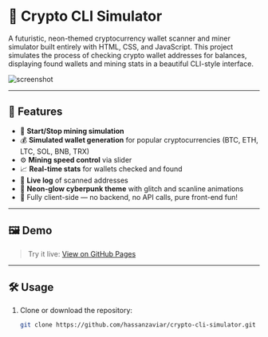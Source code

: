 # 🧠 Crypto CLI Simulator

A futuristic, neon-themed cryptocurrency wallet scanner and miner simulator built entirely with HTML, CSS, and JavaScript. This project simulates the process of checking crypto wallet addresses for balances, displaying found wallets and mining stats in a beautiful CLI-style interface.

![screenshot](![image](https://github.com/user-attachments/assets/58ed2141-77c6-48fb-bba7-993a8271d866)
) <!-- Optional preview image -->

---

## 🚀 Features

- 🔋 **Start/Stop mining simulation**  
- 💰 **Simulated wallet generation** for popular cryptocurrencies (BTC, ETH, LTC, SOL, BNB, TRX)  
- ⚙️ **Mining speed control** via slider  
- 📈 **Real-time stats** for wallets checked and found  
- 🧾 **Live log** of scanned addresses  
- 🎨 **Neon-glow cyberpunk theme** with glitch and scanline animations  
- 🧠 Fully client-side — no backend, no API calls, pure front-end fun!

---

## 🖼️ Demo

> Try it live: [View on GitHub Pages](https://zavify.store)  


---

## 🛠️ Usage

1. Clone or download the repository:
   ```bash
   git clone https://github.com/hassanzaviar/crypto-cli-simulator.git
